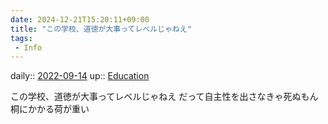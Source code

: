 ```yaml
---
date: 2024-12-21T15:20:11+09:00
title: "この学校、道徳が大事ってレベルじゃねえ"
tags:
 - Info
---
```


daily:: [2022-09-14](Daily_Note/2022-09-14.md)
up:: [Education](../Teino/Bar/Novel/Topics/Education.md)

この学校、道徳が大事ってレベルじゃねえ
だって自主性を出さなきゃ死ぬもん
桐にかかる荷が重い